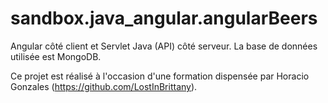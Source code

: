 # sandbox.java_angular.angularBeers

Angular côté client et Servlet Java (API) côté serveur.
La base de données utilisée est MongoDB.

Ce projet est réalisé à l'occasion d'une formation dispensée par Horacio Gonzales (https://github.com/LostInBrittany).
